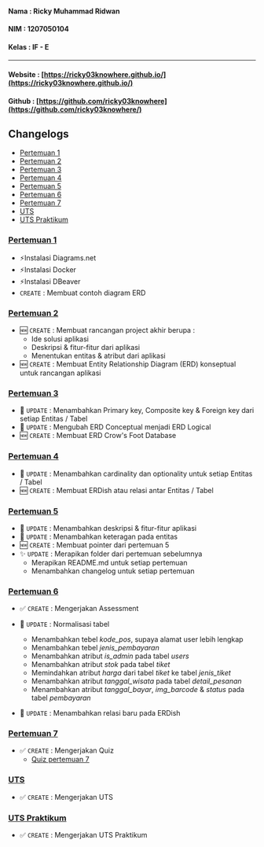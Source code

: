 #### Nama   : Ricky Muhammad Ridwan
#### NIM	  : 1207050104
#### Kelas	: IF - E
-------------------------------------------

#### Website : [https://ricky03knowhere.github.io/](https://ricky03knowhere.github.io/)
#### Github  : [https://github.com/ricky03knowhere](https://github.com/ricky03knowhere/)

## Changelogs
- [Pertemuan 1](#pertemuan-1)
- [Pertemuan 2](#pertemuan-2)
- [Pertemuan 3](#pertemuan-3)
- [Pertemuan 4](#pertemuan-4)
- [Pertemuan 5](#pertemuan-5)
- [Pertemuan 6](#pertemuan-6)
- [Pertemuan 7](#pertemuan-7)
- [UTS](#UTS)
- [UTS Praktikum](#UTS_praktikum)

### [Pertemuan 1](pertemuan_1)
- ⚡Instalasi Diagrams.net
- ⚡Instalasi Docker
- ⚡Instalasi DBeaver
- `CREATE` : Membuat contoh diagram ERD
### [Pertemuan 2](pertemuan_2)
- 🆕 `CREATE` : Membuat rancangan project akhir berupa : 
  - Ide solusi aplikasi 
  - Deskripsi & fitur-fitur dari aplikasi
  - Menentukan entitas & atribut dari aplikasi
- 🆕 `CREATE` : Membuat Entity Relationship Diagram (ERD) konseptual untuk rancangan aplikasi
### [Pertemuan 3](pertemuan_3)
- 🚀 `UPDATE` : Menambahkan Primary key, Composite key & Foreign key dari setiap Entitas / Tabel
- 🚀 `UPDATE` : Mengubah ERD Conceptual menjadi ERD Logical
- 🆕 `CREATE` : Membuat ERD Crow's Foot Database
### [Pertemuan 4](pertemuan_4)
- 🚀 `UPDATE` : Menambahkan cardinality dan optionality untuk setiap Entitas / Tabel
- 🆕 `CREATE` : Membuat ERDish atau relasi antar Entitas / Tabel
### [Pertemuan 5](pertemuan_5)
- 🚀 `UPDATE` : Menambahkan deskripsi & fitur-fitur aplikasi
- 🚀 `UPDATE` : Menambahkan keteragan pada entitas
- 🆕 `CREATE` : Membuat pointer dari pertemuan 5
- ✨ `UPDATE` : Merapikan folder dari pertemuan  sebelumnya
  - Merapikan README.md untuk setiap pertemuan
  - Menambahkan changelog untuk setiap pertemuan
### [Pertemuan 6](pertemuan_6)
- ✅ `CREATE` : Mengerjakan Assessment
- 🚀 `UPDATE` : Normalisasi tabel
  - Menambahkan tebel *kode_pos*, supaya alamat user lebih lengkap
  - Menambahkan tebel *jenis_pembayaran*
  - Menambahkan atribut *is_admin* pada tabel *users*
  - Menambahkan atribut *stok* pada tabel *tiket*
  - Memindahkan  atribut *harga* dari tabel *tiket* ke tabel *jenis_tiket*
  - Menambahkan atribut *tanggal_wisata* pada tabel *detail_pesanan*
  - Menambahkan atribut *tanggal_bayar*, *img_barcode* & *status*  pada tabel *pembayaran*

- 🚀 `UPDATE` : Menambahkan relasi baru pada ERDish
### [Pertemuan 7](pertemuan_7)
- ✅ `CREATE` : Mengerjakan Quiz
  - [Quiz pertemuan 7](./pertemuan_7/quiz.md)

### [UTS](UTS)
- ✅ `CREATE` : Mengerjakan UTS

### [UTS Praktikum](UTS_praktikum)
- ✅ `CREATE` : Mengerjakan UTS Praktikum